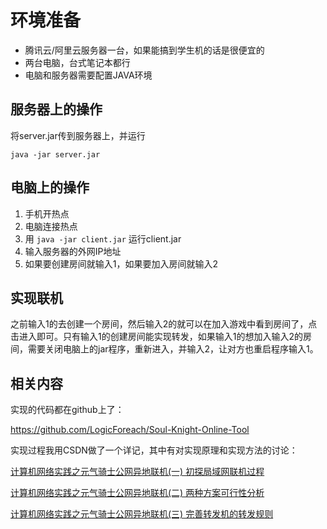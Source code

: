 # 环境准备

+ 腾讯云/阿里云服务器一台，如果能搞到学生机的话是很便宜的
+ 两台电脑，台式笔记本都行
+ 电脑和服务器需要配置JAVA环境

## 服务器上的操作

将server.jar传到服务器上，并运行

```
java -jar server.jar
```

## 电脑上的操作

1. 手机开热点
2. 电脑连接热点
3. 用 `java -jar client.jar` 运行client.jar
4. 输入服务器的外网IP地址
5. 如果要创建房间就输入1，如果要加入房间就输入2

## 实现联机

之前输入1的去创建一个房间，然后输入2的就可以在加入游戏中看到房间了，点击进入即可。只有输入1的创建房间能实现转发，如果输入1的想加入输入2的房间，需要关闭电脑上的jar程序，重新进入，并输入2，让对方也重启程序输入1。

## 相关内容

实现的代码都在github上了：

https://github.com/LogicForeach/Soul-Knight-Online-Tool

实现过程我用CSDN做了一个详记，其中有对实现原理和实现方法的讨论：

[计算机网络实践之元气骑士公网异地联机(一) 初探局域网联机过程](https://blog.csdn.net/lzs781/article/details/96515338)

[计算机网络实践之元气骑士公网异地联机(二) 两种方案可行性分析](https://blog.csdn.net/lzs781/article/details/97617650)

[计算机网络实践之元气骑士公网异地联机(三) 完善转发机的转发规则](https://blog.csdn.net/lzs781/article/details/97617723)

